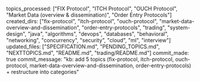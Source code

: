 topics_processed: ["FIX Protocol", "ITCH Protocol", "OUCH Protocol", "Market Data (overview & dissemination)", "Order Entry Protocols"]
created_dirs: ["fix-protocol", "itch-protocol", "ouch-protocol", "market-data-overview-and-dissemination", "order-entry-protocols", "trading", "system-design", "java", "algorithms", "devops", "databases", "behavioral", "networking", "concurrency", "security", "cloud", "ml", "interview"]
updated_files: ["SPECIFICATION.md", "PENDING_TOPICS.md", "NEXTTOPICS.md", "README.md", "trading/README.md"]
commit_made: true
commit_message: "kb: add 5 topics (fix-protocol, itch-protocol, ouch-protocol, market-data-overview-and-dissemination, order-entry-protocols) + restructure into categories"
